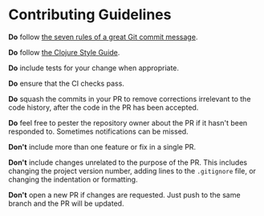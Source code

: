 # Contributing Guidelines

**Do** follow [the seven rules of a great Git commit message][1].

**Do** follow [the Clojure Style Guide][2].

**Do** include tests for your change when appropriate.

**Do** ensure that the CI checks pass.

**Do** squash the commits in your PR to remove corrections
irrelevant to the code history, after the code in the PR has been
accepted.

**Do** feel free to pester the repository owner about the PR if it
hasn't been responded to. Sometimes notifications can be missed.

**Don't** include more than one feature or fix in a single PR.

**Don't** include changes unrelated to the purpose of the PR. This
includes changing the project version number, adding lines to the
`.gitignore` file, or changing the indentation or formatting.

**Don't** open a new PR if changes are requested. Just push to the
same branch and the PR will be updated.

[1]: https://chris.beams.io/posts/git-commit/#seven-rules
[2]: https://github.com/bbatsov/clojure-style-guide
